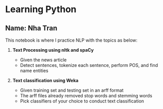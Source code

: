 #   Learning Python
**Name: Nha Tran**
---

This notebook is where I practice NLP with the topics as below:

1. **Text Processing using nltk and spaCy**
    - Given the news article
    - Detect sentences, tokenize each sentence, perform POS, and find name entities

2. **Text classification using Weka**
    - Given training set and testing set in an arff format
    - The arff files already removed stop words and stemming words
    - Pick classifiers of your choice to conduct text classification

